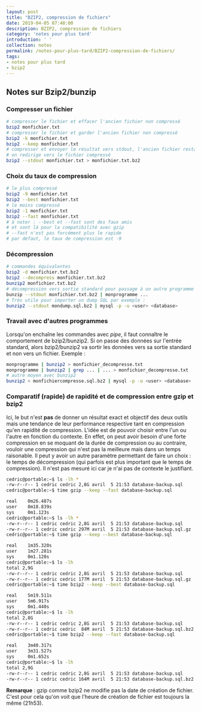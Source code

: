 ```yaml
---
layout: post
title: "BZIP2, compression de fichiers"
date: 2019-04-05 07:48:00
description: BZIP2, compression de fichiers
category: 'notes pour plus tard'
introduction: ' '
collection: notes
permalink: /notes-pour-plus-tard/BZIP2-compression-de-fichiers/
tags:
- notes pour plus tard
- bzip2
---
```


## Notes sur Bzip2/bunzip

### Compresser un fichier
``` bash
# compresser le fichier et effacer l'ancien fichier non compressé
bzip2 monfichier.txt
# compresser le fichier et garder l'ancien fichier non compressé
bzip2 -k monfichier.txt
bzip2 --keep monfichier.txt
# compresser et envoyer le résultat vers stdout, l'ancien fichier restant présent
# on redirige vers le fichier compressé
bzip2 --stdout monfichier.txt > monfichier.txt.bz2
```

### Choix du taux de compression
``` bash
# le plus compressé
bzip2 -9 monfichier.txt
bzip2 --best monfichier.txt
# le moins compressé
bzip2 -1 monfichier.txt
bzip2 --fast monfichier.txt
# à noter : --best et --fast sont des faux amis
# et sont là pour la compatibilité avec gzip
# --fast n'est pas forcément plus le rapide
# par défaut, le taux de compression est -9
```

### Décompression
``` bash
# commandes équivalentes
bzip2 -d monfichier.txt.bz2
bzip2 --decompress monfichier.txt.bz2
bunzip2 monfichier.txt.bz2
# décompression vers sortie standard pour passage à un autre programme
bunzip --stdout monfichier.txt.bz2 | monprogramme ...
# Très utile pour importer un dump SQL par exemple :
bunzip2 --stdout mondump.sql.bz2 | mysql -p -u <user> <database> 
```

### Travail avec d'autres programmes
Lorsqu'on enchaîne les commandes avec _pipe_, il faut connaître le comportement de bzip2/bunzip2. Si on passe des données sur l'entrée standard, alors bzip2/bunzip2 va sortir les données vers sa sortie standard et non vers un fichier. Exemple :
``` bash
monprogramme | bunzip2 > monfichier_decompresse.txt
monprogramme | bunzip2 | grep ... | ... > monfichier_decompresse.txt
# autre moyen avec bunzip2
bunzip2 < monfichiercompresse.sql.bz2 | mysql -p -u <user> <database> 
```

### Comparatif (rapide) de rapidité et de compression entre gzip et bzip2
Ici, le but n'est **pas** de donner un résultat exact et objectif des deux outils mais une tendance de leur performance respective tant en compression qu'en rapidité de compression. L'idée est de pouvoir choisir entre l'un ou l'autre en fonction du contexte. En effet, on peut avoir besoin d'une forte compression en se moquant de la durée de compression ou au contraire, vouloir une compression qui n'est pas la meilleure mais dans un temps raisonable. Il peut y avoir un autre paramètre permettant de faire un choix : le temps de décompression (qui parfois est plus important que le temps de compression). Il n'est pas mesuré ici car je n'ai pas de contexte le justifiant.
``` bash
cedric@portable:~$ ls -lh *
-rw-r--r-- 1 cedric cedric 2,8G avril  5 21:53 database-backup.sql
cedric@portable:~$ time gzip --keep --fast database-backup.sql 

real    0m26.487s
user    0m18.839s
sys     0m1.123s
cedric@portable:~$ ls -lh *
-rw-r--r-- 1 cedric cedric 2,8G avril  5 21:53 database-backup.sql
-rw-r--r-- 1 cedric cedric 297M avril  5 21:53 database-backup.sql.gz
cedric@portable:~$ time gzip --keep --best database-backup.sql

real    1m35.320s
user    1m27.281s
sys     0m1.120s
cedric@portable:~$ ls -lh
total 2,9G
-rw-r--r-- 1 cedric cedric 2,8G avril  5 21:53 database-backup.sql
-rw-r--r-- 1 cedric cedric 177M avril  5 21:53 database-backup.sql.gz
cedric@portable:~$ time bzip2 --keep --best database-backup.sql 

real    5m19.511s
user    5m6.917s
sys     0m1.440s
cedric@portable:~$ ls -lh
total 2,8G
-rw-r--r-- 1 cedric cedric 2,8G avril  5 21:53 database-backup.sql
-rw-r--r-- 1 cedric cedric  84M avril  5 21:53 database-backup.sql.bz2
cedric@portable:~$ time bzip2 --keep --fast database-backup.sql 

real    3m40.317s
user    3m31.527s
sys     0m1.652s
cedric@portable:~$ ls -lh
total 2,9G
-rw-r--r-- 1 cedric cedric 2,8G avril  5 21:53 database-backup.sql
-rw-r--r-- 1 cedric cedric 164M avril  5 21:53 database-backup.sql.bz2
```
**Remarque** : gzip comme bzip2 ne modifie pas la date de création de fichier. C'est pour cela qu'on voit que l'heure de création de fichier est toujours la même (21h53).
